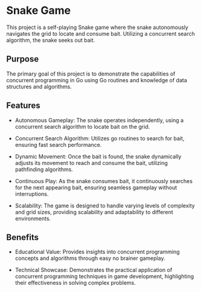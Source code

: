 
# Snake Game

This project is a self-playing Snake game where the snake autonomously navigates the grid to locate and consume bait. Utilizing a concurrent search algorithm, the snake seeks out bait.


## Purpose
The primary goal of this project is to demonstrate the capabilities of concurrent programming in Go using Go routines and knowledge of data structures and algorithms. 

## Features

- Autonomous Gameplay: The snake operates independently, using a concurrent search algorithm to locate bait on the grid.

- Concurrent Search Algorithm: Utilizes go routines to search for bait, ensuring fast search performance.
- Dynamic Movement: Once the bait is found, the snake dynamically adjusts its movement to reach and consume the bait, utilizing pathfinding algorithms.
- Continuous Play: As the snake consumes bait, it continuously searches for the next appearing bait, ensuring seamless gameplay without interruptions.
- Scalability: The game is designed to handle varying levels of complexity and grid sizes, providing scalability and adaptability to different environments.


## Benefits

- Educational Value: Provides insights into concurrent programming concepts and algorithms through easy no brainer gameplay.

- Technical Showcase: Demonstrates the practical application of concurrent programming techniques in game development, highlighting their effectiveness in solving complex problems.
